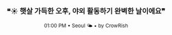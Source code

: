 <div align="center">

<br>

<h3>❝☀️ 햇살 가득한 오후, 야외 활동하기 완벽한 날이에요❞</h3>

<sub>01:00 PM • Seoul 🌤️ • by CrowRish</sub>

<br>

</div>